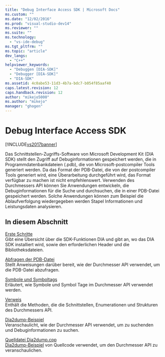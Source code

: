 ```yaml
---
title: "Debug Interface Access SDK | Microsoft Docs"
ms.custom: ""
ms.date: "12/02/2016"
ms.prod: "visual-studio-dev14"
ms.reviewer: ""
ms.suite: ""
ms.technology: 
  - "vs-ide-debug"
ms.tgt_pltfrm: ""
ms.topic: "article"
dev_langs: 
  - "C++"
helpviewer_keywords: 
  - "Debuggen [DIA-SDK]"
  - "Debugger [DIA-SDK]"
  - "DIA-SDK"
ms.assetid: 4c0abe53-11d3-4b7a-bdc7-b054f85aaf40
caps.latest.revision: 12
caps.handback.revision: 12
author: "mikejo5000"
ms.author: "mikejo"
manager: "ghogen"
---
```

# Debug Interface Access SDK
[!INCLUDE[vs2017banner](../../code-quality/includes/vs2017banner.md)]

Das Schnittstellen\-Zugriffs\-Software von Microsoft Development Kit \(DIA SDK\) stellt den Zugriff auf Debuginformationen gespeichert werden, die in Programmdatenbankdateien \(.pdb\), die von Microsoft\-postcompiler Tools generiert werden.  Da das Format der PDB\-Datei, die von der postcompiler Tools generiert wird, eine Überarbeitung durchgeführt wird, das Format verfügbar zu machen ist nicht empfehlenswert.  Verwenden des Durchmessers API können Sie Anwendungen entwickeln, die Debuginformationen für die Suche und durchsuchen, die in einer PDB\-Datei gespeichert werden.  Solche Anwendungen können zum Beispiel die Ablaufverfolgung wiedergegeben werden Stapel Informationen und Leistungsdaten analysieren.  
  
## In diesem Abschnitt  
 [Erste Schritte](../../debugger/debug-interface-access/getting-started-debug-interface-access-sdk.md)  
 Gibt eine Übersicht über die SDK\-Funktionen DIA und gibt an, wo das DIA SDK installiert wird, sowie den erforderlichen Header und die Bibliotheksdateien.  
  
 [Abfragen der PDB\-Datei](../../debugger/debug-interface-access/querying-the-dot-pdb-file.md)  
 Stellt Anweisungen darüber bereit, wie der Durchmesser API verwendet, um die PDB\-Datei abzufragen.  
  
 [Symbole und Symboltags](../../debugger/debug-interface-access/symbols-and-symbol-tags.md)  
 Erläutert, wie Symbole und Symbol Tage im Durchmesser API verwendet werden.  
  
 [Verweis](../../debugger/debug-interface-access/debug-interface-access-sdk-reference.md)  
 Enthält die Methoden, die die Schnittstellen, Enumerationen und Strukturen des Durchmessers API.  
  
 [Dia2dump\-Beispiel](../../debugger/debug-interface-access/dia2dump-sample.md)  
 Veranschaulicht, wie der Durchmesser API verwendet, um zu suchenden und Debuginformationen zu suchen.  
  
 [Quelldatei Dia2dump.cpp](../../debugger/debug-interface-access/dia2dump-cpp-source-file.md)  
 [Dia2dump\-Beispiel](../../debugger/debug-interface-access/dia2dump-sample.md) von Quellcode verwendet, um den Durchmesser API zu veranschaulichen.
